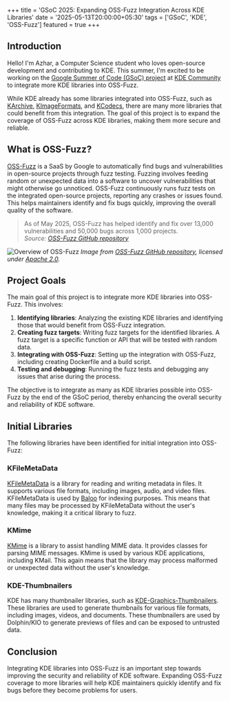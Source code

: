 +++
title = 'GSoC 2025: Expanding OSS-Fuzz Integration Across KDE Libraries'
date = '2025-05-13T20:00:00+05:30'
tags = ['GSoC', 'KDE', 'OSS-Fuzz']
featured = true
+++

## Introduction

Hello! I'm Azhar, a Computer Science student who loves open-source development and contributing to KDE. This summer, I'm excited to be working on the [Google Summer of Code (GSoC) project](https://summerofcode.withgoogle.com/programs/2025/projects/HGa6a2Vn) at [KDE Community](https://community.kde.org) to integrate more KDE libraries into OSS-Fuzz.

While KDE already has some libraries integrated into OSS-Fuzz, such as [KArchive](https://invent.kde.org/frameworks/karchive), [KImageFormats](https://invent.kde.org/frameworks/kimageformats), and [KCodecs](https://invent.kde.org/frameworks/kcodecs), there are many more libraries that could benefit from this integration. The goal of this project is to expand the coverage of OSS-Fuzz across KDE libraries, making them more secure and reliable.

## What is OSS-Fuzz?

[OSS-Fuzz](https://github.com/google/oss-fuzz) is a SaaS by Google to automatically find bugs and vulnerabilities in open-source projects through fuzz testing. Fuzzing involves feeding random or unexpected data into a software to uncover vulnerabilities that might otherwise go unnoticed. OSS-Fuzz continuously runs fuzz tests on the integrated open-source projects, reporting any crashes or issues found. This helps maintainers identify and fix bugs quickly, improving the overall quality of the software.

> As of May 2025, OSS-Fuzz has helped identify and fix over 13,000 vulnerabilities and 50,000 bugs across 1,000 projects.  
> _Source: [OSS-Fuzz GitHub repository](https://github.com/google/oss-fuzz?tab=readme-ov-file#trophies)_

![Overview of OSS-Fuzz](/images/gsoc-2025-oss-fuzz-overview.png)
_Image from [OSS-Fuzz GitHub repository](https://github.com/google/oss-fuzz), licensed under [Apache 2.0](https://www.apache.org/licenses/LICENSE-2.0)._

## Project Goals

The main goal of this project is to integrate more KDE libraries into OSS-Fuzz. This involves:

1. **Identifying libraries**: Analyzing the existing KDE libraries and identifying those that would benefit from OSS-Fuzz integration.
2. **Creating fuzz targets**: Writing fuzz targets for the identified libraries. A fuzz target is a specific function or API that will be tested with random data.
3. **Integrating with OSS-Fuzz**: Setting up the integration with OSS-Fuzz, including creating Dockerfile and a build script.
4. **Testing and debugging**: Running the fuzz tests and debugging any issues that arise during the process.

The objective is to integrate as many as KDE libraries possible into OSS-Fuzz by the end of the GSoC period, thereby enhancing the overall security and reliability of KDE software.

## Initial Libraries
The following libraries have been identified for initial integration into OSS-Fuzz:

### KFileMetaData
[KFileMetaData](https://invent.kde.org/frameworks/kfilemetadata) is a library for reading and writing metadata in files. It supports various file formats, including images, audio, and video files. KFileMetaData is used by [Baloo](https://invent.kde.org/frameworks/baloo) for indexing purposes. This means that many files may be processed by KFileMetaData without the user's knowledge, making it a critical library to fuzz.

### KMime
[KMime](https://invent.kde.org/frameworks/kmime) is a library to assist handling MIME data. It provides classes for parsing MIME messages. KMime is used by various KDE applications, including KMail. This again means that the library may process malformed or unexpected data without the user's knowledge.

### KDE-Thumbnailers
KDE has many thumbnailer libraries, such as [KDE-Graphics-Thumbnailers](https://invent.kde.org/graphics/kdegraphics-thumbnailers). These libraries are used to generate thumbnails for various file formats, including images, videos, and documents. These thumbnailers are used by Dolphin/KIO to generate previews of files and can be exposed to untrusted data.

## Conclusion

Integrating KDE libraries into OSS-Fuzz is an important step towards improving the security and reliability of KDE software. Expanding OSS-Fuzz coverage to more libraries will help KDE maintainers quickly identify and fix bugs before they become problems for users.